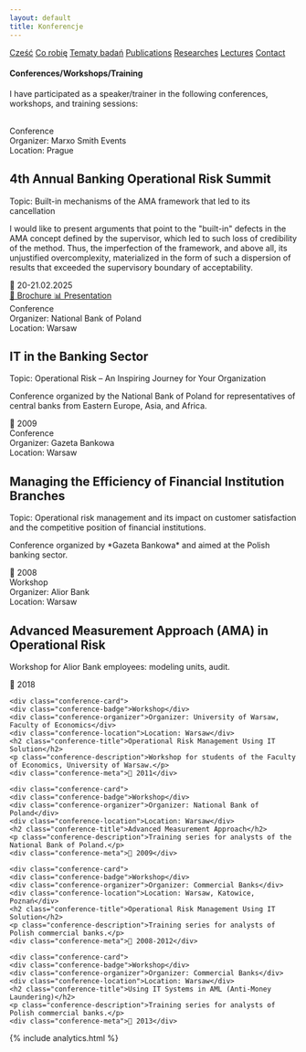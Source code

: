 ```yaml
---
layout: default
title: Konferencje
---
```

<div id="myMenu">
  <a href="/" class="menu-option">Cześć</a>
  <a href="/about" class="menu-option">Co robię</a>
  <a href="/topics" class="menu-option">Tematy badań</a>
  <a href="/publications" class="menu-option">Publications</a>
  <a href="/researches" class="menu-option">Researches</a>
  <a href="/conferences" class="menu-option">Lectures</a>
  <a href="/contact" class="menu-option">Contact</a>
</div>

<div class="square"></div>
<div class="square1"></div>
<div class="square2"></div>
<div class="square-big"></div>

#### Conferences/Workshops/Training
I have participated as a speaker/trainer in the following conferences, workshops, and training sessions:
<br>
<br>


<div class="conferences-container">


 <div class="conference-card">
   <div class="conference-badge">Conference</div>
   <div class="conference-organizer">Organizer: Marxo Smith Events</div>
   <div class="conference-location">Location: Prague</div>
   <h2 class="conference-title">4th Annual Banking Operational Risk Summit</h2>
   <div class="conference-topic">Topic: Built-in mechanisms of the AMA framework that led to its cancellation</div>
   <p class="conference-description">I would like to present arguments that point to the "built-in" defects in the AMA concept defined by the supervisor, which led to such loss of credibility of the method. Thus, the imperfection of the framework, and above all, its unjustified overcomplexity, materialized in the form of such a dispersion of results that exceeded the supervisory boundary of acceptability.</p>
   <div class="conference-meta">📅 20-21.02.2025</div>
   <div class="conference-buttons">
     <a href="/conferences/4th_OpRisk_Summit_BROCHURE.pdf" class="conference-button">
       📄 Brochure
     </a>
     <a href="/conferences/Maciej Buczak_OpRisk Summit 2025_FIN.pdf" class="conference-button">
       📊 Presentation
     </a>
   </div>
 </div>


  <div class="conference-card">
    <div class="conference-badge">Conference</div>
    <div class="conference-organizer">Organizer: National Bank of Poland </div>
    <div class="conference-location">Location: Warsaw</div>
    <h2 class="conference-title">IT in the Banking Sector</h2>
    <div class="conference-topic">Topic: Operational Risk – An Inspiring Journey for Your Organization</div>
    <p class="conference-description">Conference organized by the National Bank of Poland for representatives of central banks from Eastern Europe, Asia, and Africa.</p>
    <div class="conference-meta">📅 2009</div>
  </div>


  <div class="conference-card">
    <div class="conference-badge">Conference</div>
    <div class="conference-organizer">Organizer: Gazeta Bankowa</div>
    <div class="conference-location">Location: Warsaw</div>
    <h2 class="conference-title">Managing the Efficiency of Financial Institution Branches</h2>
    <div class="conference-topic">Topic: Operational risk management and its impact on customer satisfaction and the competitive position of financial institutions.</div>
    <p class="conference-description">Conference organized by *Gazeta Bankowa* and aimed at the Polish banking sector.</p>
    <div class="conference-meta">📅 2008</div>
  </div>


  <div class="conference-card">
    <div class="conference-badge">Workshop</div>
    <div class="conference-organizer">Organizer: Alior Bank</div>
    <div class="conference-location">Location: Warsaw</div>
    <h2 class="conference-title">Advanced Measurement Approach (AMA) in Operational Risk</h2>
    <p class="conference-description">Workshop for Alior Bank employees: modeling units, audit.</p>
    <div class="conference-meta">📅 2018</div>
  </div>


    <div class="conference-card">
    <div class="conference-badge">Workshop</div>
    <div class="conference-organizer">Organizer: University of Warsaw, Faculty of Economics</div>
    <div class="conference-location">Location: Warsaw</div>
    <h2 class="conference-title">Operational Risk Management Using IT Solution</h2>
    <p class="conference-description">Workshop for students of the Faculty of Economics, University of Warsaw.</p>
    <div class="conference-meta">📅 2011</div>
  </div>


    <div class="conference-card">
    <div class="conference-badge">Workshop</div>
    <div class="conference-organizer">Organizer: National Bank of Poland</div>
    <div class="conference-location">Location: Warsaw</div>
    <h2 class="conference-title">Advanced Measurement Approach</h2>
    <p class="conference-description">Training series for analysts of the National Bank of Poland.</p>
    <div class="conference-meta">📅 2009</div>
  </div>


    <div class="conference-card">
    <div class="conference-badge">Workshop</div>
    <div class="conference-organizer">Organizer: Commercial Banks</div>
    <div class="conference-location">Location: Warsaw, Katowice, Poznań</div>
    <h2 class="conference-title">Operational Risk Management Using IT Solution</h2>
    <p class="conference-description">Training series for analysts of Polish commercial banks.</p>
    <div class="conference-meta">📅 2008-2012</div>
  </div>


    <div class="conference-card">
    <div class="conference-badge">Workshop</div>
    <div class="conference-organizer">Organizer: Commercial Banks</div>
    <div class="conference-location">Location: Warsaw</div>
    <h2 class="conference-title">Using IT Systems in AML (Anti-Money Laundering)</h2>
    <p class="conference-description">Training series for analysts of Polish commercial banks.</p>
    <div class="conference-meta">📅 2013</div>
  </div>


  
</div>

{% include analytics.html %}
